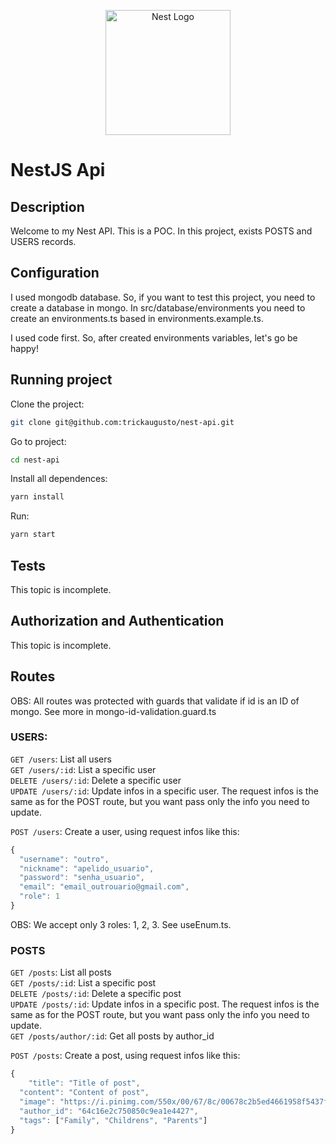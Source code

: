 <p align="center">
  <a href="http://nestjs.com/" target="blank"><img src="https://nestjs.com/img/logo-small.svg" width="200" alt="Nest Logo" /></a>
</p>

[circleci-image]: https://img.shields.io/circleci/build/github/nestjs/nest/master?token=abc123def456
[circleci-url]: https://circleci.com/gh/nestjs/nest

# NestJS Api

## Description
Welcome to my Nest API. This is a POC.
In this project, exists POSTS and USERS records.

## Configuration
I used mongodb database. So, if you want to test this project, you need to create a database in mongo. 
In src/database/environments you need to create an environments.ts based in environments.example.ts.

I used code first. So, after created environments variables, let's go be happy!

## Running project
Clone the project:
```bash
git clone git@github.com:trickaugusto/nest-api.git
```

Go to project:
```bash
cd nest-api
```

Install all dependences:
```bash
yarn install
```

Run:
```bash
yarn start
```

## Tests
This topic is incomplete.

## Authorization and Authentication
This topic is incomplete.

## Routes
OBS: All routes was protected with guards that validate if id is an ID of mongo. See more in mongo-id-validation.guard.ts

### USERS:
`GET /users`: List all users   
`GET /users/:id`: List a specific user   
`DELETE /users/:id`: Delete a specific user   
`UPDATE /users/:id`: Update infos in a specific user. The request infos is the same as for the POST route, but you want pass only the info you need to update.   

`POST /users`: Create a user, using request infos like this:   
```javascript
{
  "username": "outro",
  "nickname": "apelido_usuario",
  "password": "senha_usuario",
  "email": "email_outrouario@gmail.com",
  "role": 1
}
```
OBS: We accept only 3 roles: 1, 2, 3. See useEnum.ts.

### POSTS
`GET /posts`: List all posts   
`GET /posts/:id`: List a specific post   
`DELETE /posts/:id`: Delete a specific post   
`UPDATE /posts/:id`: Update infos in a specific post. The request infos is the same as for the POST route, but you want pass only the info you need to update.   
`GET /posts/author/:id`: Get all posts by author_id  

`POST /posts`: Create a post, using request infos like this:
```javascript
{
	"title": "Title of post",
  "content": "Content of post",
  "image": "https://i.pinimg.com/550x/00/67/8c/00678c2b5ed4661958f5437f0f8f0513.jpg",
  "author_id": "64c16e2c750850c9ea1e4427",
  "tags": ["Family", "Childrens", "Parents"]
}
```